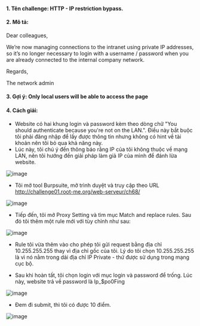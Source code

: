 #### 1. Tên challenge: HTTP - IP restriction bypass.
#### 2. Mô tả:
Dear colleagues,

We’re now managing connections to the intranet using private IP addresses, so it’s no longer necessary to login with a username / password when you are already connected to the internal company network.

Regards,

The network admin

#### 3. Gợi ý: Only local users will be able to access the page

#### 4. Cách giải:

- Website có hai khung login và password kèm theo dòng chữ "You should authenticate because you're not on the LAN.". Điều này bắt buộc tôi phải đăng nhập để lấy được thông tin nhưng không có hint về tài khoản nên tôi bỏ qua khả năng này.
- Lúc này, tôi chú ý đến thông báo rằng IP của tôi không thuộc về mạng LAN, nên tôi hướng đến giải pháp làm giả IP của mình để đánh lừa website.

![image](https://github.com/duwdapoet/thuc-hanh-http/assets/131479672/7b57c6e4-22a3-4b16-8c17-2a7b9f8185b5)
- Tôi mở tool Burpsuite, mở trình duyệt và truy cập theo URL http://challenge01.root-me.org/web-serveur/ch68/

![image](https://github.com/duwdapoet/thuc-hanh-http/assets/131479672/5ff4cefa-8f2c-49b0-ac48-d445ae810e6b)
- Tiếp đến, tôi mở Proxy Setting và tìm mục Match and replace rules. Sau đó tôi thêm một rule mới với tùy chỉnh như sau:

![image](https://github.com/duwdapoet/thuc-hanh-http/assets/131479672/309b229f-582f-4e94-be24-8b7ba44ff7e1)

- Rule tôi vừa thêm vào cho phép tôi gửi request bằng địa chỉ 10.255.255.255 thay vì địa chỉ gốc của tôi. Lý do tôi chọn 10.255.255.255 là vì nó nằm trong dải địa chỉ IP Private - thứ được sử dụng trong mạng cục bộ.

- Sau khi hoàn tất, tôi chọn login với mục login và password để trống. Lúc này, website trả về password là Ip_$po0Fing

![image](https://github.com/duwdapoet/thuc-hanh-http/assets/131479672/b8df03a6-7535-41b6-a0b4-9a28e5a854cc)

- Đem đi submit, thì tôi có được 10 điểm.

![image](https://github.com/duwdapoet/thuc-hanh-http/assets/131479672/bab1b613-526f-4dfd-9fe9-a0bc3654fb0e)
